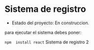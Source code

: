 <h1>Sistema de registro</h1>

- Estado del proyecto: En construccion.

para ejecutar el sistema debes poner:

``` npm  install react ```
Sistema de registro 2
